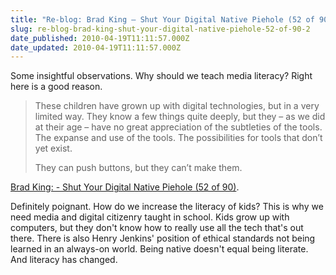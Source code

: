 ```yaml
---
title: "Re-blog: Brad King – Shut Your Digital Native Piehole (52 of 90)"
slug: re-blog-brad-king-shut-your-digital-native-piehole-52-of-90-2
date_published: 2010-04-19T11:11:57.000Z
date_updated: 2010-04-19T11:11:57.000Z
---
```


Some insightful observations. Why should we teach media literacy? Right here is a good reason.

> These children have grown up with digital technologies, but in a very limited way. They know a few things quite deeply, but they – as we did at their age – have no great appreciation of the subtleties of the tools. The expanse and use of the tools. The possibilities for tools that don’t yet exist.
> 
> They can push buttons, but they can’t make them.

[Brad King: - Shut Your Digital Native Piehole (52 of 90)](http://www.thebradking.com/2010/03/21/shut-your-digital-native-piehole-52-of-90/).

Definitely poignant. How do we increase the literacy of kids? This is why we need media and digital citizenry taught in school. Kids grow up with computers, but they don't know how to really use all the tech that's out there. There is also Henry Jenkins' position of ethical standards not being learned in an always-on world. Being native doesn't equal being literate. And literacy has changed.

